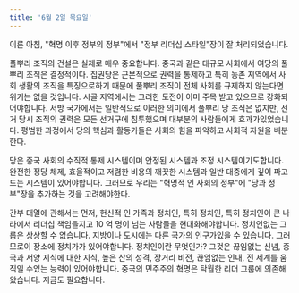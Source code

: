 ```yaml
---
title: '6월 2일 목요일'
---
```

이른 아침, "혁명 이후 정부의 정부"에서 "정부 리더십 스타일"장이 잘 처리되었습니다.

풀뿌리 조직의 건설은 실제로 매우 중요합니다. 중국과 같은 대규모 사회에서 여당의 풀뿌리 조직은 결정적이다. 집권당은 근본적으로 권력을 통제하고 특히 농촌 지역에서 사회 생활의 조직을 특징으로하기 때문에 풀뿌리 조직이 전체 사회를 규제하지 않는다면 위기는 없을 것입니다. 시골 지역에서는 그러한 도전이 이미 주목 받고 있으므로 강화되어야합니다. 서방 국가에서는 일반적으로 이러한 의미에서 풀뿌리 당 조직은 없지만, 선거 당시 조직의 권력은 모든 선거구에 침투했으며 대부분의 사람들에게 효과가있었습니다. 평범한 과정에서 당의 핵심과 활동가들은 사회의 힘을 파악하고 사회적 자원을 배분한다.

당은 중국 사회의 수직적 통제 시스템이며 안정된 시스템과 조정 시스템이기도합니다. 완전한 정당 체제, 효율적이고 저렴한 비용의 깨끗한 시스템과 일반 대중에게 깊이 파고 드는 시스템이 있어야합니다. 그러므로 우리는 "혁명적 인 사회의 정부"에 "당과 정부"장을 추가하는 것을 고려해야한다.

간부 대열에 관해서는 먼저, 헌신적 인 가족과 정치인, 특히 정치인, 특히 정치인이 큰 나라에서 리더십 책임을지고 10 억 명이 넘는 사람들을 현대화해야합니다. 정치인없는 그룹은 상상할 수 없습니다. 지방이나 도시에는 다른 국가의 인구가있을 수 있습니다. 그러므로이 장소에 정치가가 있어야합니다. 정치인이란 무엇인가? 그것은 끊임없는 신념, 중국과 서양 지식에 대한 지식, 높은 산의 성격, 장거리 비전, 끊임없는 인내, 전 세계를 움직일 수있는 능력이 있어야합니다. 중국의 민주주의 혁명은 탁월한 리더 그룹에 의존해 왔습니다. 지금도 필요합니다.

